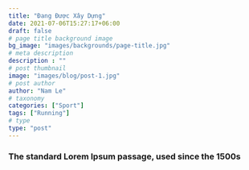 ```yaml
---
title: "Đang Được Xây Dựng"
date: 2021-07-06T15:27:17+06:00
draft: false
# page title background image
bg_image: "images/backgrounds/page-title.jpg"
# meta description
description : ""
# post thumbnail
image: "images/blog/post-1.jpg"
# post author
author: "Nam Le"
# taxonomy
categories: ["Sport"]
tags: ["Running"]
# type
type: "post"
---
```


### The standard Lorem Ipsum passage, used since the 1500s
